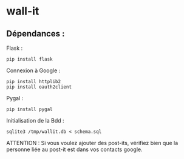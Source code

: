 # wall-it

## Dépendances :

Flask :

```
pip install flask
```

Connexion à Google :

```
pip install httplib2
pip install oauth2client
```

Pygal :

```
pip install pygal
```

Initialisation de la Bdd :

```
sqlite3 /tmp/wallit.db < schema.sql
```

ATTENTION : Si vous voulez ajouter des post-its, vérifiez bien que la personne liée au post-it est dans vos contacts google.

